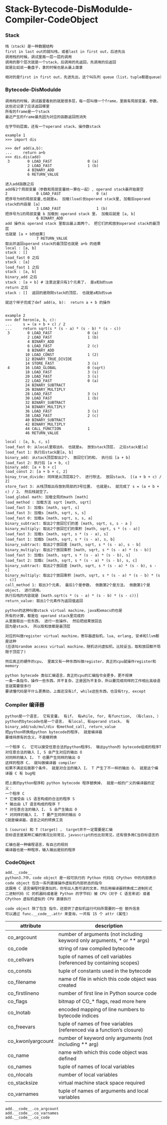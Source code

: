 # Stack-Bytecode-DisModulde-Compiler-CodeObject

### Stack

    栈（stack）是一种数据结构
    first in last out的就叫栈，或者last in first out，后进先出
    调用栈的时候，调试里面一层一层的调用
    调用的那个层次就是一个stack，后调用的先返回，先调用的后返回
    就是比如说一叠盘子，拿的时候也是从最上面拿
    
    相对的是first in first out，先进先出，这个叫队列 queue（list，tuple都是queue）
    

### Bytecode-DisModulde

    调用栈的时候，调试器里看到的就是很多层，每一层叫做一个frame，里面有局部变量，参数，这些还记录了应该返回哪里
    所有的frame是一个stack
    最近产生的frame最先因为对应的函数返回而消失   
    
    在字节码层面，还有一个operand stack，操作数stack    

    example 1
    >>> import dis    
    
    >>> def add(a,b):
    ...     return a+b        
    >>> dis.dis(add)
     3        0 LOAD_FAST                0 (a)
              2 LOAD_FAST                1 (b)
              4 BINARY_ADD
              6 RETURN_VALUE
    
    进入add函数之后
    add有2个局部变量（参数和局部变量统一算在一起）, operand stack最开始是空
    2             0 LOAD_FAST                0 (a)
    把序号为0的局部变量,也就是a， 加载(load)到operand stack里, 加载后operand stack的内容是 [a]
                  3 LOAD_FAST                1 (b)
    把序号为1的局部变量 b 加载到 operand stack 里， 加载后就是 [a, b]
                  6 BINARY_ADD          
    add 操作从 operand stack 里取出最上面两个， 把它们的和放到operand stack的最顶层
    也就是 [a + b的结果]
                  7 RETURN_VALUE     
    取出并返回operand stack的最顶层也就是 a+b 的结果
    local : [a, b]
    stack : []
    load_fast 0 之后
    stack : [a]
    load_fast 1 之后
    stack : [a, b]
    binary_add 之后
    stack : [a + b] # 注意这里只有1个元素了， 是a和b的sum
    return 之后
    stack : []  返回的是刚刚stack的顶层， 也就是a和b的sum

    就这个样子完成了def add(a, b):  return a + b 的操作
    
    
    example 2
    >>> def heron(a, b, c):
    ...     s = (a + b + c) / 2
    ...     return sqrt(s * (s - a) * (s - b) * (s - c))
     3        0 LOAD_FAST                0 (a)
              2 LOAD_FAST                1 (b)
              4 BINARY_ADD
              6 LOAD_FAST                2 (c)
              8 BINARY_ADD
             10 LOAD_CONST               1 (2)
             12 BINARY_TRUE_DIVIDE
             14 STORE_FAST               3 (s)
     4       16 LOAD_GLOBAL              0 (sqrt)
             18 LOAD_FAST                3 (s)
             20 LOAD_FAST                3 (s)
             22 LOAD_FAST                0 (a)
             24 BINARY_SUBTRACT
             26 BINARY_MULTIPLY
             28 LOAD_FAST                3 (s)
             30 LOAD_FAST                1 (b)
             32 BINARY_SUBTRACT
             34 BINARY_MULTIPLY
             36 LOAD_FAST                3 (s)
             38 LOAD_FAST                2 (c)
             40 BINARY_SUBTRACT
             42 BINARY_MULTIPLY
             44 CALL_FUNCTION            1
             46 RETURN_VALUE
             
    local : [a, b, c, s]
    load_fast 0: 从local里取出0， 也就是a， 放到stack顶层， 之后stack是[a]
    load_fast 1: 执行后stack是[a, b]
    binary_add: 从stack顶层取出2个， 放回它们的和， 执行后 [a + b]
    load_fast 2: 执行后 [a + b, c]
    binary_add: [a + b + c]
    load_const 2: [a + b + c, 2]
    binay_true_divide: 同样是从顶层取2个， 进行除法， 放回stack， [(a + b + c) / 2]   
    store_fast 3: 从栈顶取出存放到局部的3号位置， 也就是s， 就完成了 s = (a + b + c) / 2。 然后栈就空了。
    load_global math: 加载全局的math [math]
    load_method : 加载方法 sqrt [math, sqrt]
    load_fast 3: 加载s [math, sqrt, s]
    load_fast 3: 加载s [math, sqrt, s, s]
    load_fast 0: 加载a [math, sqrt, s, s, a]
    binary_subtract: 取出2个放回它们的差 [math, sqrt, s, s - a ]
    binary_multiply: 取出2个放回它们的乘积 [math, sqrt, s * (s - a)]
    load_fast 3: 加载s [math, sqrt, s * (s - a), s]
    load_fast 1: 加载b [math, sqrt, s * (s - a), s, b]
    binary_subtract: 取出2个放回差 [math, sqrt, s * (s - a), s - b]
    binary_multiply: 取出2个放回乘积 [math, sqrt, s * (s - a) * (s - b)]
    load_fast 3: 加载s [math, sqrt, s * (s - a) * (s - b), s]
    load_fast 2: 加载c [math, sqrt, s * (s - a) * (s - b), s, c]
    binary_subtract: 取出2个放回差 [math, sqrt, s * (s - a) * (s - b), s - c]
    binary_multiply: 取出2个放回乘积 [math, sqrt, s * (s - a) * (s - b) * (s - c)]
    call_method 1: 取出3个元素， 最后1个是参数， 倒数第2个是方法， 倒数第1个是object， 进行调用。
    执行后栈的内容就是 [math.sqrt(s * (s - a) * (s - b) * (s - c))]
    return_value: 取出1个元素作为返回值返回

    python的这种叫做stack virtual machine，java和emacs的也是
    所有的计算，都是在 operand stack里完成的
    从里面取出一些东西， 进行一些操作， 然后把结果放回去
    因为是stack， 所以取和放都是最顶层
    
    对应的叫做register virtual machine，寄存器虚拟机，lua, erlang, 安卓和llvm都是这种
    (应该叫random access virtual machine，随机访问虚拟机，比较妥当，取和放回都不局限于顶层了)
    
    然后真正的硬件的cpu， 里面又有一种东西叫做register，真正的cpu就操作register和memory
    
    python bytecode 类似汇编语言，真正的cpu的汇编指令会更多，更不规律
    一条一条指令，操作一些东西，并不复杂，正是因为不复杂，所以要完成同样的工作相比高级语言就需要很多行   
    要读懂代码是干什么更费劲，上面还没有if, while这些东西，也没有try, except
 
 
### Compiler 编译器
    
    python是一个语言， 它有变量， 有if， 有while, for, 有function, （有class, ） 
    python的bytecode也是一个语言， 有local, 有operand stack， 有binary_add/sub/mul/div 有method_call, return_value
    把python转换成python bytecode的程序， 就是编译器
    要维持原有的含义，不是瞎转换
    
    一个程序 C， 它可以接受任意合法的python程序S， 输出python的 bytecode组成的程序T
    对任意合法的输入 I, S 会产生对应的输出 O
    对同样的输入 I， T 也要产生同样的输出 O
    这样的程序 C， 就叫做编译器 compiler
    如果不满足后面那个条件， 就是对合法的输入 I， T 产生了不一样的输出 O， 就是这个编译器 C 有 bug啦
    
    把上面的python程序和 python bytecode 程序替换掉， 就是一般的广义的编译器的定义：    
    一个程序 C
    * 它接受由 LS 语言构成的合法的程序 S
    * 输出由 LT 语言构成的程序 T
    * 对任意合法的输入 I， S 会产生输出 O
    * 对同样的输入 I， T 要产生同样的输出 O
    C就是编译器，语言之间的转换工具
    
    S (source) 和 T (target) ， target并不一定需要是汇编
    目标语言是某种汇编的情况比较常见，javascript的也比较常见，还有很多用C当目标语言的
    
    汇编也是一种编程语言，有自己的规则
    编译器也是一种程序，输入输出是别的程序
    
    

### CodeObject
    
    add.__code__
    python3.7中，code object 是一段可执行的 Python 代码在 CPython 中的内部表示
    code object 包含一系列直接操作虚拟机内部状态的指令
    这跟用 C 语言编程时是类似的，你写出人类可读的文本，然后用编译器转换成二进制形式
    二进制代码（C 的机器码或者是 Python 的字节码）被 CPU（对于 C 语言来说）或者 CPython 虚拟机虚拟的 CPU 直接执行
    
    code object 除了包含 指令，还提供了虚拟机运行代码所需要的一些 额外信息
    可以通过 func.__code__.attr 来查询，一共有 15 个 attr (属性)
    
|     attribute     |                            description                                     |
|-------------------|----------------------------------------------------------------------------|
| co_argcount       | 	number of arguments (not including keyword only arguments, * or ** args) |
| co_code           |	string of raw compiled bytecode                                          |
| co_cellvars       | 	tuple of names of cell variables (referenced by containing scopes)       |
| co_consts         |	tuple of constants used in the bytecode                                  |
| co_filename       |	name of file in which this code object was created                       |
| co_firstlineno    |	number of first line in Python source code                               |
| co_flags          |   bitmap of CO_* flags, read more here                                     |
| co_lnotab 	    |   encoded mapping of line numbers to bytecode indices                      |
| co_freevars 	    |   tuple of names of free variables (referenced via a function’s closure)   |
| co_kwonlyargcount |	number of keyword only arguments (not including ** arg)                  |
| co_name 	        |   name with which this code object was defined                             |
| co_names 	        |   tuple of names of local variables                                        |
| co_nlocals        |	number of local variables                                                |
| co_stacksize      | 	virtual machine stack space required                                     |
| co_varnames       |   tuple of names of arguments and local variables                          |

    
    add.__code__.co_argcount
    add.__code__.co_varnames
    add.__code__.co_code


  
  

